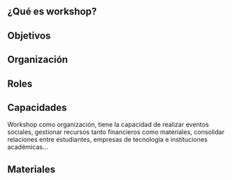 ## ¿Qué es workshop?


## Objetivos 


## Organización 


## Roles


## Capacidades
Workshop como organización, tiene la capacidad de realizar eventos sociales, gestionar recursos tanto financieros como materiales, consolidar relaciones entre estudiantes, empresas de tecnología e instituciones académicas...

## Materiales
